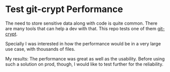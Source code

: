 # Test git-crypt Performance

The need to store sensitive data along with code is quite common.
There are many tools that can help a dev with that.
This repo tests one of them [git-crypt](https://github.com/AGWA/git-crypt).

Specially I was interested in how the performance would be in a very large
use case, with thousands of files.

My results: The performance was great as well as the usability.
Before using such a solution on prod, though, I would like to test further
for the reliability.
